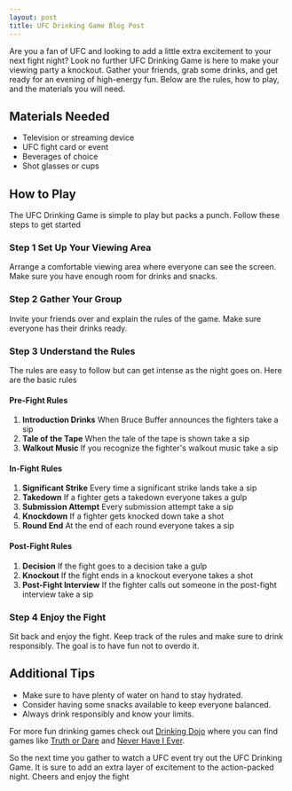 ```yaml
---
layout: post
title: UFC Drinking Game Blog Post
---
```




Are you a fan of UFC and looking to add a little extra excitement to your next fight night? Look no further UFC Drinking Game is here to make your viewing party a knockout. Gather your friends, grab some drinks, and get ready for an evening of high-energy fun. Below are the rules, how to play, and the materials you will need.

## Materials Needed

- Television or streaming device
- UFC fight card or event
- Beverages of choice
- Shot glasses or cups

## How to Play

The UFC Drinking Game is simple to play but packs a punch. Follow these steps to get started

### Step 1 Set Up Your Viewing Area

Arrange a comfortable viewing area where everyone can see the screen. Make sure you have enough room for drinks and snacks. 

### Step 2 Gather Your Group

Invite your friends over and explain the rules of the game. Make sure everyone has their drinks ready.

### Step 3 Understand the Rules

The rules are easy to follow but can get intense as the night goes on. Here are the basic rules

#### Pre-Fight Rules

1. **Introduction Drinks** When Bruce Buffer announces the fighters take a sip
2. **Tale of the Tape** When the tale of the tape is shown take a sip
3. **Walkout Music** If you recognize the fighter's walkout music take a sip

#### In-Fight Rules

1. **Significant Strike** Every time a significant strike lands take a sip
2. **Takedown** If a fighter gets a takedown everyone takes a gulp
3. **Submission Attempt** Every submission attempt take a sip
4. **Knockdown** If a fighter gets knocked down take a shot
5. **Round End** At the end of each round everyone takes a sip

#### Post-Fight Rules

1. **Decision** If the fight goes to a decision take a gulp
2. **Knockout** If the fight ends in a knockout everyone takes a shot
3. **Post-Fight Interview** If the fighter calls out someone in the post-fight interview take a sip

### Step 4 Enjoy the Fight

Sit back and enjoy the fight. Keep track of the rules and make sure to drink responsibly. The goal is to have fun not to overdo it.

## Additional Tips

- Make sure to have plenty of water on hand to stay hydrated.
- Consider having some snacks available to keep everyone balanced.
- Always drink responsibly and know your limits.

For more fun drinking games check out [Drinking Dojo](https://drinkingdojo.com/) where you can find games like [Truth or Dare](https://drinkingdojo.com/games/truth-or-dare) and [Never Have I Ever](https://drinkingdojo.com/games/never-have-i-ever).

So the next time you gather to watch a UFC event try out the UFC Drinking Game. It is sure to add an extra layer of excitement to the action-packed night. Cheers and enjoy the fight
